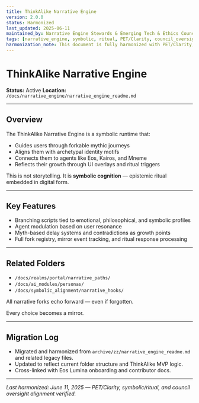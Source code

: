 ```yaml
---
title: ThinkAlike Narrative Engine
version: 2.0.0
status: Harmonized
last_updated: 2025-06-11
maintained_by: Narrative Engine Stewards & Emerging Tech & Ethics Council
tags: [narrative_engine, symbolic, ritual, PET/Clarity, council_oversight]
harmonization_note: This document is fully harmonized with PET/Clarity, symbolic/ritual framing, and council oversight. Supersedes all legacy narrative_engine_readme.md files. Crosslinks and migration log verified.
---
```

# ThinkAlike Narrative Engine

**Status:** Active
**Location:** `/docs/narrative_engine/narrative_engine_readme.md`

---

## Overview

The ThinkAlike Narrative Engine is a symbolic runtime that:

- Guides users through forkable mythic journeys
- Aligns them with archetypal identity motifs
- Connects them to agents like Eos, Kairos, and Mneme
- Reflects their growth through UI overlays and ritual triggers

This is not storytelling.
It is **symbolic cognition** — epistemic ritual embedded in digital form.

---

## Key Features

- Branching scripts tied to emotional, philosophical, and symbolic profiles
- Agent modulation based on user resonance
- Myth-based delay systems and contradictions as growth points
- Full fork registry, mirror event tracking, and ritual response processing

---

## Related Folders

- `/docs/realms/portal/narrative_paths/`
- `/docs/ai_modules/personas/`
- `/docs/symbolic_alignment/narrative_hooks/`

All narrative forks echo forward — even if forgotten.

Every choice becomes a mirror.

---

## Migration Log

- Migrated and harmonized from `archive/zz/narrative_engine_readme.md` and related legacy files.
- Updated to reflect current folder structure and ThinkAlike MVP logic.
- Cross-linked with Eos Lumina onboarding and contributor docs.

---
*Last harmonized: June 11, 2025 — PET/Clarity, symbolic/ritual, and council oversight alignment verified.*
